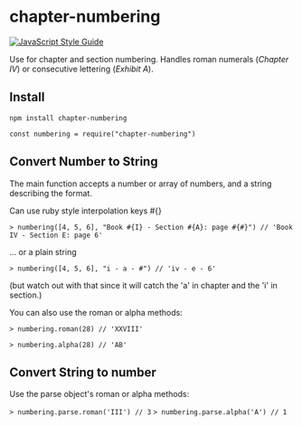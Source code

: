 # chapter-numbering

[![JavaScript Style Guide](https://img.shields.io/badge/code%20style-standard-brightgreen.svg)](http://standardjs.com/)

Use for chapter and section numbering. Handles roman numerals (_Chapter IV_) or consecutive lettering (_Exhibit A_).

## Install
`npm install chapter-numbering`

`const numbering = require("chapter-numbering")`

## Convert Number to String

The main function accepts a number or array of numbers, and a string describing the format.

Can use ruby style interpolation keys #{}

`> numbering([4, 5, 6], "Book #{I} - Section #{A}: page #{#}")
// 'Book IV - Section E: page 6'`

... or a plain string

`> numbering([4, 5, 6], "i - a - #")
// 'iv - e - 6'
`

(but watch out with that since it will catch the 'a' in chapter and the 'i' in section.)

You can also use the roman or alpha methods:

`> numbering.roman(28)
// 'XXVIII'`

`> numbering.alpha(28)
// 'AB'`

## Convert String to number
Use the parse object's roman or alpha methods:

`> numbering.parse.roman('III') // 3`
`> numbering.parse.alpha('A') // 1`
